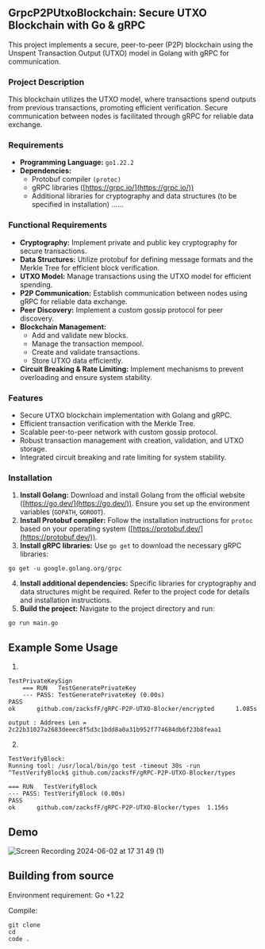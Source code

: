 ## GrpcP2PUtxoBlockchain: Secure UTXO Blockchain with Go & gRPC

This project implements a secure, peer-to-peer (P2P) blockchain using the Unspent Transaction Output (UTXO) model in Golang with gRPC for communication.

### Project Description

This blockchain utilizes the UTXO model, where transactions spend outputs from previous transactions, promoting efficient verification. Secure communication between nodes is facilitated through gRPC for reliable data exchange.

### Requirements

* **Programming Language:** ``go1.22.2``
* **Dependencies:**
    * Protobuf compiler ``(protoc)``
    * gRPC libraries ([https://grpc.io/](https://grpc.io/))
    * Additional libraries for cryptography and data structures (to be specified in installation) ......


### Functional Requirements

* **Cryptography:** Implement private and public key cryptography for secure transactions.
* **Data Structures:** Utilize protobuf for defining message formats and the Merkle Tree for efficient block verification.
* **UTXO Model:** Manage transactions using the UTXO model for efficient spending.
* **P2P Communication:** Establish communication between nodes using gRPC for reliable data exchange.
* **Peer Discovery:** Implement a custom gossip protocol for peer discovery.
* **Blockchain Management:**
    * Add and validate new blocks.
    * Manage the transaction mempool.
    * Create and validate transactions.
    * Store UTXO data efficiently.
* **Circuit Breaking & Rate Limiting:** Implement mechanisms to prevent overloading and ensure system stability.

### Features

* Secure UTXO blockchain implementation with Golang and gRPC.
* Efficient transaction verification with the Merkle Tree.
* Scalable peer-to-peer network with custom gossip protocol.
* Robust transaction management with creation, validation, and UTXO storage.
* Integrated circuit breaking and rate limiting for system stability.

### Installation

1. **Install Golang:** Download and install Golang from the official website ([https://go.dev/](https://go.dev/)). Ensure you set up the environment variables (``GOPATH``, ``GOROOT``).
2. **Install Protobuf compiler:** Follow the installation instructions for `protoc` based on your operating system ([https://protobuf.dev/](https://protobuf.dev/)).
3. **Install gRPC libraries:** Use `go get` to download the necessary gRPC libraries:

```
go get -u google.golang.org/grpc
```

4. **Install additional dependencies:** Specific libraries for cryptography and data structures might be required. Refer to the project code for details and installation instructions.
5. **Build the project:** Navigate to the project directory and run:

```
go run main.go
```
## Example Some Usage
1. 
```
TestPrivateKeySign
    === RUN   TestGeneratePrivateKey
    --- PASS: TestGeneratePrivateKey (0.00s)
PASS
ok      github.com/zacksfF/gRPC-P2P-UTXO-Blocker/encrypted      1.085s

output : Addrees Len = 2c22b31027a2683deeec8f5d3c1bdd8a0a31b952f774684db6f23b8feaa1
```
2. 
```
TestVerifyBlock:
Running tool: /usr/local/bin/go test -timeout 30s -run ^TestVerifyBlock$ github.com/zacksfF/gRPC-P2P-UTXO-Blocker/types

=== RUN   TestVerifyBlock
--- PASS: TestVerifyBlock (0.00s)
PASS
ok      github.com/zacksfF/gRPC-P2P-UTXO-Blocker/types  1.156s

```

## Demo 

  ![Screen Recording 2024-06-02 at 17 31 49 (1)](https://github.com/zacksfF/gRPC-P2P-UTXO-Blocker/assets/129240583/39e208fa-63b8-4286-bfde-010190692b2a)

## Building from source
Environment requirement: Go +1.22

Compile:

```
git clone 
cd 
code .
```

